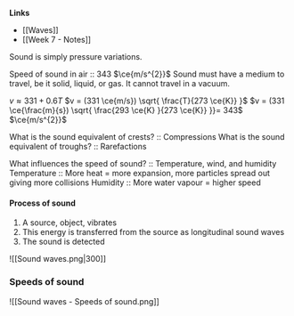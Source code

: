 **Links**
- [[Waves]] 
- [[Week 7 - Notes]] 

Sound is simply pressure variations.

Speed of sound in air :: $343$ $\ce{m/s^{2}}$
Sound must have a medium to travel, be it solid, liquid, or gas. It cannot travel in a vacuum.

$v \approx 331 + 0.6T$
$v = (331 \ce{m/s}) \sqrt{ \frac{T}{273 \ce{K}} }$
$v = (331 \ce{\frac{m}{s}) \sqrt{ \frac{293 \ce{K} }{273 \ce{K}} }}= 343$ $\ce{m/s^{2}}$

What is the sound equivalent of crests? :: Compressions
What is the sound equivalent of troughs? :: Rarefactions

What influences the speed of sound? :: Temperature, wind, and humidity
Temperature :: More heat = more expansion, more particles spread out giving more collisions
Humidity :: More water vapour = higher speed


#### Process of sound
1. A source, object, vibrates
2. This energy is transferred from the source as longitudinal sound waves
3. The sound is detected

![[Sound waves.png|300]]


### Speeds of sound
![[Sound waves - Speeds of sound.png]]